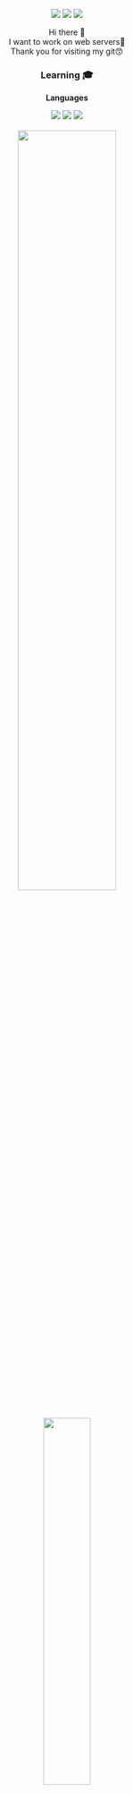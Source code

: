 
<div style="text-align:center;">

<a href="https://blog.naver.com/sotabucks" target="_blank"><img src="https://img.shields.io/badge/Blog-03c75a?style=flat-square&logo=Blogger&logoColor=black"/></a>
<a href="https://www.instagram.com/soutacchin_08/" target="_blank"><img src="https://img.shields.io/badge/Insta-e4405f?style=flat-square&logo=Instacart&logoColor=black"/></a>
<a href="mailto: kimsoungyoon01@gmail.com" target="_blank"><img src="https://img.shields.io/badge/Gmail-ea4335?style=flat-square&logo=Gmail&logoColor=white"/></a>

Hi there 👋<br>
I want to work on web servers🎈<br>
Thank you for visiting my git😙

### Learning 🎓
<strong>Languages</strong><br>
<div>
    <img src="https://img.shields.io/badge/C++-00599C?style=flat-square&logo=cplusplus&logoColor=white"/>
    <img src="https://img.shields.io/badge/Python-3776AB?style=flat-square&logo=PyG&logoColor=white"/>
    <img src="https://img.shields.io/badge/Java-FC4C02?style=flat-square&logo=Strava&logoColor=white"/>
</div>

<br>

<img src="https://github-readme-stats.vercel.app/api?username=SoutaBucks&show_icons=true&theme=tokyonight&border_radius=10&hide_border=true" style="width:59%; height:auto;"/>
<img src="http://mazassumnida.wtf/api/v2/generate_badge?boj=ms_pocha23" style="width:41%; height:auto;"/>

</div>

<!--
**SoutaBucks/SoutaBucks** is a ✨ _special_ ✨ repository because its `README.md` (this file) appears on your GitHub profile.

Here are some ideas to get you started:

- 🔭 I’m currently working on ...
- 🌱 I’m currently learning ...
- 👯 I’m looking to collaborate on ...
- 🤔 I’m looking for help with ...
- 💬 Ask me about ...
- 📫 How to reach me: ...
- 😄 Pronouns: ...
- ⚡ Fun fact: ...
-->
